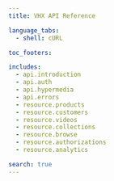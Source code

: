 ```yaml
---
title: VHX API Reference

language_tabs:
  - shell: cURL

toc_footers:

includes:
  - api.introduction
  - api.auth
  - api.hypermedia
  - api.errors
  - resource.products
  - resource.customers
  - resource.videos
  - resource.collections
  - resource.browse
  - resource.authorizations
  - resource.analytics

search: true
---
```

